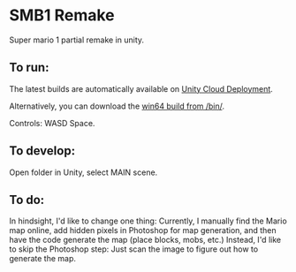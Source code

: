 # SMB1 Remake
Super mario 1 partial remake in unity.

## To run:
The latest builds are automatically available on [Unity Cloud Deployment](https://developer.Cloud.unity3d.com/build/orgs/serg06/projects/roguelike/).

Alternatively, you can download the [win64 build from /bin/](https://github.com/serg06/smb1_remake/raw/master/bin/windows_64bit.zip).

Controls: WASD Space.

## To develop:
Open folder in Unity, select MAIN scene.

## To do:
In hindsight, I'd like to change one thing: Currently, I manually find the Mario map online, add hidden pixels in Photoshop for map generation, and then have the code generate the map (place blocks, mobs, etc.) Instead, I'd like to skip the Photoshop step: Just scan the image to figure out how to generate the map.
